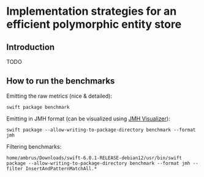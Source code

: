 # Implementation strategies for an efficient polymorphic entity store
## Introduction
TODO

## How to run the benchmarks
Emitting the raw metrics (nice & detailed):
```
swift package benchmark
```

Emitting in JMH format (can be visualized using [JMH Visualizer](https://jmh.morethan.io/)):
```
swift package --allow-writing-to-package-directory benchmark --format jmh
```

Filtering benchmarks:
```
home/ambrus/Downloads/swift-6.0.1-RELEASE-debian12/usr/bin/swift package --allow-writing-to-package-directory benchmark --format jmh --filter InsertAndPatternMatchAll.*
```
